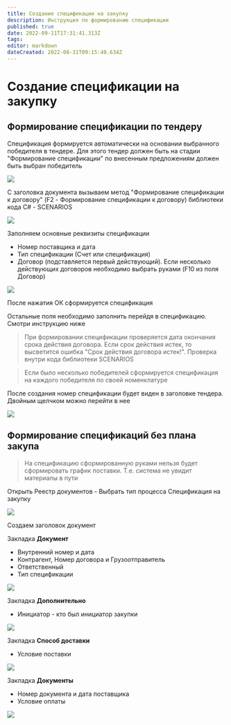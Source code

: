 ```yaml
---
title: Создание спецификации на закупку
description: Инструкция по формированию спецификации
published: true
date: 2022-09-11T17:31:41.313Z
tags: 
editor: markdown
dateCreated: 2022-08-31T09:15:40.634Z
---
```


# Создание спецификации на закупку

## **Формирование спецификации по тендеру**

Спецификация формируется автоматически на основании выбранного победителя в тендере. Для этого тендер должен быть на стадии "Формирование спецификации" по внесенным предложениям должен быть выбран победитель

![](<../../assets/image (873).png>)

С заголовка документа вызываем метод "Формирование спецификации к договору" (F2 - Формирование спецификации к договору) библиотеки кода C# - SCENARIOS

![](<../../assets/image (196).png>)

Заполняем основные реквизиты спецификации

* Номер поставщика и дата
* Тип спецификации (Счет или спецификация)
* Договор (подставляется первый действующий). Если несколько действующих договоров необходимо выбрать руками (F10 из поля Договор)

![](<../../assets/image (845).png>)

После нажатия ОК сформируется спецификация

Остальные поля необходимо заполнить перейдя в спецификацию. Смотри инструкцию ниже

>При формировании спецификации проверяется дата окончания срока действия договора. Если срок действия истек, то высветится ошибка "Срок действия договора истек!". Проверка внутри кода библиотеки SCENARIOS

>Если было несколько победителей сформируется спецификация на каждого победителя по своей номенклатуре

После создания номер спецификации будет виден в заголовке тендера. Двойным щелчком можно перейти в нее

![](<../../assets/image (188).png>)

## **Формирование спецификаций без плана закупа**


>На спецификацию сформированную руками нельзя будет сформировать график поставки. Т.е. система не увидит материалы в пути


Открыть Реестр документов - Выбрать тип процесса Спецификация на закупку

![](<../../assets/image (438).png>)

Создаем заголовок документ

Закладка **Документ**

* Внутренний номер и дата
* Контрагент, Номер договора и Грузоотправитель
* Ответственный
* Тип спецификации

![](<../../assets/image (179).png>)

Закладка **Дополнительно**

* Инициатор - кто был инициатор закупки

![](<../../assets/image (396).png>)

Закладка **Способ доставки**

* Условие поставки

![](<../../assets/image (299).png>)

Закладка **Документы**

* Номер документа и дата поставщика
* Условие оплаты

![](<../../assets/image (347).png>)
